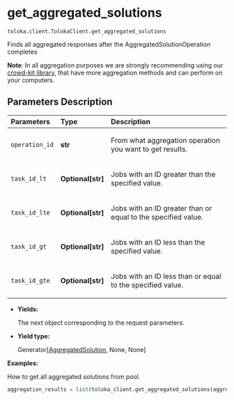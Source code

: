 # get_aggregated_solutions
`toloka.client.TolokaClient.get_aggregated_solutions`

Finds all aggregated responses after the AggregatedSolutionOperation completes


**Note**: In all aggregation purposes we are strongly recommending using our [crowd-kit library](https://github.com/Toloka/crowd-kit),
that have more aggregation methods and can perform on your computers.

## Parameters Description

| Parameters | Type | Description |
| :----------| :----| :-----------|
`operation_id`|**str**|<p>From what aggregation operation you want to get results.</p>
`task_id_lt`|**Optional\[str\]**|<p>Jobs with an ID greater than the specified value.</p>
`task_id_lte`|**Optional\[str\]**|<p>Jobs with an ID greater than or equal to the specified value.</p>
`task_id_gt`|**Optional\[str\]**|<p>Jobs with an ID less than the specified value.</p>
`task_id_gte`|**Optional\[str\]**|<p>Jobs with an ID less than or equal to the specified value.</p>

* **Yields:**

  The next object corresponding to the request parameters.

* **Yield type:**

  Generator\[[AggregatedSolution](toloka.client.aggregation.AggregatedSolution.md), None, None\]

**Examples:**

How to get all aggregated solutions from pool.

```python
aggregation_results = list(toloka_client.get_aggregated_solutions(aggregation_operation.id))
```
